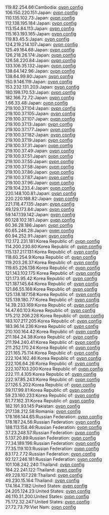 119.82.254.66:Cambodia: [ovpn config](vpn/119_82_254_66.ovpn)  
106.150.220.151:Japan: [ovpn config](vpn/106_150_220_151.ovpn)  
110.135.102.73:Japan: [ovpn config](vpn/110_135_102_73.ovpn)  
112.138.195.184:Japan: [ovpn config](vpn/112_138_195_184.ovpn)  
113.154.84.113:Japan: [ovpn config](vpn/113_154_84_113.ovpn)  
115.163.193.165:Japan: [ovpn config](vpn/115_163_193_165.ovpn)  
119.83.45.5:Japan: [ovpn config](vpn/119_83_45_5.ovpn)  
124.219.214.107:Japan: [ovpn config](vpn/124_219_214_107.ovpn)  
125.49.164.68:Japan: [ovpn config](vpn/125_49_164_68.ovpn)  
126.218.26.174:Japan: [ovpn config](vpn/126_218_26_174.ovpn)  
126.58.220.84:Japan: [ovpn config](vpn/126_58_220_84.ovpn)  
133.106.35.132:Japan: [ovpn config](vpn/133_106_35_132.ovpn)  
138.64.142.96:Japan: [ovpn config](vpn/138_64_142_96.ovpn)  
138.64.99.80:Japan: [ovpn config](vpn/138_64_99_80.ovpn)  
150.9.146.119:Japan: [ovpn config](vpn/150_9_146_119.ovpn)  
153.232.131.203:Japan: [ovpn config](vpn/153_232_131_203.ovpn)  
180.198.170.53:Japan: [ovpn config](vpn/180_198_170_53.ovpn)  
182.166.72.72:Japan: [ovpn config](vpn/182_166_72_72.ovpn)  
1.66.33.48:Japan: [ovpn config](vpn/1_66_33_48.ovpn)  
219.100.37.104:Japan: [ovpn config](vpn/219_100_37_104.ovpn)  
219.100.37.105:Japan: [ovpn config](vpn/219_100_37_105.ovpn)  
219.100.37.107:Japan: [ovpn config](vpn/219_100_37_107.ovpn)  
219.100.37.13:Japan: [ovpn config](vpn/219_100_37_13.ovpn)  
219.100.37.177:Japan: [ovpn config](vpn/219_100_37_177.ovpn)  
219.100.37.182:Japan: [ovpn config](vpn/219_100_37_182.ovpn)  
219.100.37.19:Japan: [ovpn config](vpn/219_100_37_19.ovpn)  
219.100.37.31:Japan: [ovpn config](vpn/219_100_37_31.ovpn)  
219.100.37.49:Japan: [ovpn config](vpn/219_100_37_49.ovpn)  
219.100.37.51:Japan: [ovpn config](vpn/219_100_37_51.ovpn)  
219.100.37.55:Japan: [ovpn config](vpn/219_100_37_55.ovpn)  
219.100.37.58:Japan: [ovpn config](vpn/219_100_37_58.ovpn)  
219.100.37.86:Japan: [ovpn config](vpn/219_100_37_86.ovpn)  
219.100.37.87:Japan: [ovpn config](vpn/219_100_37_87.ovpn)  
219.100.37.96:Japan: [ovpn config](vpn/219_100_37_96.ovpn)  
219.104.233.4:Japan: [ovpn config](vpn/219_104_233_4.ovpn)  
220.148.100.81:Japan: [ovpn config](vpn/220_148_100_81.ovpn)  
220.220.188.82:Japan: [ovpn config](vpn/220_220_188_82.ovpn)  
221.118.47.135:Japan: [ovpn config](vpn/221_118_47_135.ovpn)  
49.129.173.84:Japan: [ovpn config](vpn/49_129_173_84.ovpn)  
59.147.139.142:Japan: [ovpn config](vpn/59_147_139_142.ovpn)  
60.128.102.181:Japan: [ovpn config](vpn/60_128_102_181.ovpn)  
60.36.28.186:Japan: [ovpn config](vpn/60_36_28_186.ovpn)  
60.65.246.28:Japan: [ovpn config](vpn/60_65_246_28.ovpn)  
60.94.252.91:Japan: [ovpn config](vpn/60_94_252_91.ovpn)  
112.172.231.181:Korea Republic of: [ovpn config](vpn/112_172_231_181.ovpn)  
114.200.230.80:Korea Republic of: [ovpn config](vpn/114_200_230_80.ovpn)  
115.137.217.131:Korea Republic of: [ovpn config](vpn/115_137_217_131.ovpn)  
118.60.254.9:Korea Republic of: [ovpn config](vpn/118_60_254_9.ovpn)  
119.203.26.37:Korea Republic of: [ovpn config](vpn/119_203_26_37.ovpn)  
119.65.226.136:Korea Republic of: [ovpn config](vpn/119_65_226_136.ovpn)  
121.143.102.175:Korea Republic of: [ovpn config](vpn/121_143_102_175.ovpn)  
121.173.95.42:Korea Republic of: [ovpn config](vpn/121_173_95_42.ovpn)  
121.187.145.64:Korea Republic of: [ovpn config](vpn/121_187_145_64.ovpn)  
121.66.55.168:Korea Republic of: [ovpn config](vpn/121_66_55_168.ovpn)  
125.138.187.158:Korea Republic of: [ovpn config](vpn/125_138_187_158.ovpn)  
125.139.180.77:Korea Republic of: [ovpn config](vpn/125_139_180_77.ovpn)  
14.39.233.169:Korea Republic of: [ovpn config](vpn/14_39_233_169.ovpn)  
14.47.60.103:Korea Republic of: [ovpn config](vpn/14_47_60_103.ovpn)  
175.212.206.228:Korea Republic of: [ovpn config](vpn/175_212_206_228.ovpn)  
183.107.217.205:Korea Republic of: [ovpn config](vpn/183_107_217_205.ovpn)  
183.96.14.236:Korea Republic of: [ovpn config](vpn/183_96_14_236.ovpn)  
210.100.164.42:Korea Republic of: [ovpn config](vpn/210_100_164_42.ovpn)  
211.184.24.38:Korea Republic of: [ovpn config](vpn/211_184_24_38.ovpn)  
211.194.240.41:Korea Republic of: [ovpn config](vpn/211_194_240_41.ovpn)  
211.252.170.24:Korea Republic of: [ovpn config](vpn/211_252_170_24.ovpn)  
221.165.75.114:Korea Republic of: [ovpn config](vpn/221_165_75_114.ovpn)  
222.104.162.46:Korea Republic of: [ovpn config](vpn/222_104_162_46.ovpn)  
222.106.64.26:Korea Republic of: [ovpn config](vpn/222_106_64_26.ovpn)  
222.107.103.200:Korea Republic of: [ovpn config](vpn/222_107_103_200.ovpn)  
222.111.4.105:Korea Republic of: [ovpn config](vpn/222_111_4_105.ovpn)  
222.97.85.243:Korea Republic of: [ovpn config](vpn/222_97_85_243.ovpn)  
27.126.5.202:Korea Republic of: [ovpn config](vpn/27_126_5_202.ovpn)  
39.117.99.81:Korea Republic of: [ovpn config](vpn/39_117_99_81.ovpn)  
59.23.160.233:Korea Republic of: [ovpn config](vpn/59_23_160_233.ovpn)  
61.77.162.31:Korea Republic of: [ovpn config](vpn/61_77_162_31.ovpn)  
182.191.93.145:Pakistan: [ovpn config](vpn/182_191_93_145.ovpn)  
217.138.212.58:Romania: [ovpn config](vpn/217_138_212_58.ovpn)  
178.166.144.65:Russian Federation: [ovpn config](vpn/178_166_144_65.ovpn)  
178.187.24.56:Russian Federation: [ovpn config](vpn/178_187_24_56.ovpn)  
188.113.158.46:Russian Federation: [ovpn config](vpn/188_113_158_46.ovpn)  
37.23.248.57:Russian Federation: [ovpn config](vpn/37_23_248_57.ovpn)  
5.137.20.89:Russian Federation: [ovpn config](vpn/5_137_20_89.ovpn)  
77.34.189.196:Russian Federation: [ovpn config](vpn/77_34_189_196.ovpn)  
77.35.119.103:Russian Federation: [ovpn config](vpn/77_35_119_103.ovpn)  
83.172.7.72:Russian Federation: [ovpn config](vpn/83_172_7_72.ovpn)  
92.127.246.181:Russian Federation: [ovpn config](vpn/92_127_246_181.ovpn)  
101.108.242.240:Thailand: [ovpn config](vpn/101_108_242_240.ovpn)  
184.22.241.122:Thailand: [ovpn config](vpn/184_22_241_122.ovpn)  
49.228.107.228:Thailand: [ovpn config](vpn/49_228_107_228.ovpn)  
49.230.15.164:Thailand: [ovpn config](vpn/49_230_15_164.ovpn)  
174.164.7.182:United States: [ovpn config](vpn/174_164_7_182.ovpn)  
24.205.124.23:United States: [ovpn config](vpn/24_205_124_23.ovpn)  
46.110.31.200:United States: [ovpn config](vpn/46_110_31_200.ovpn)  
75.172.32.247:United States: [ovpn config](vpn/75_172_32_247.ovpn)  
27.72.73.79:Viet Nam: [ovpn config](vpn/27_72_73_79.ovpn)  
